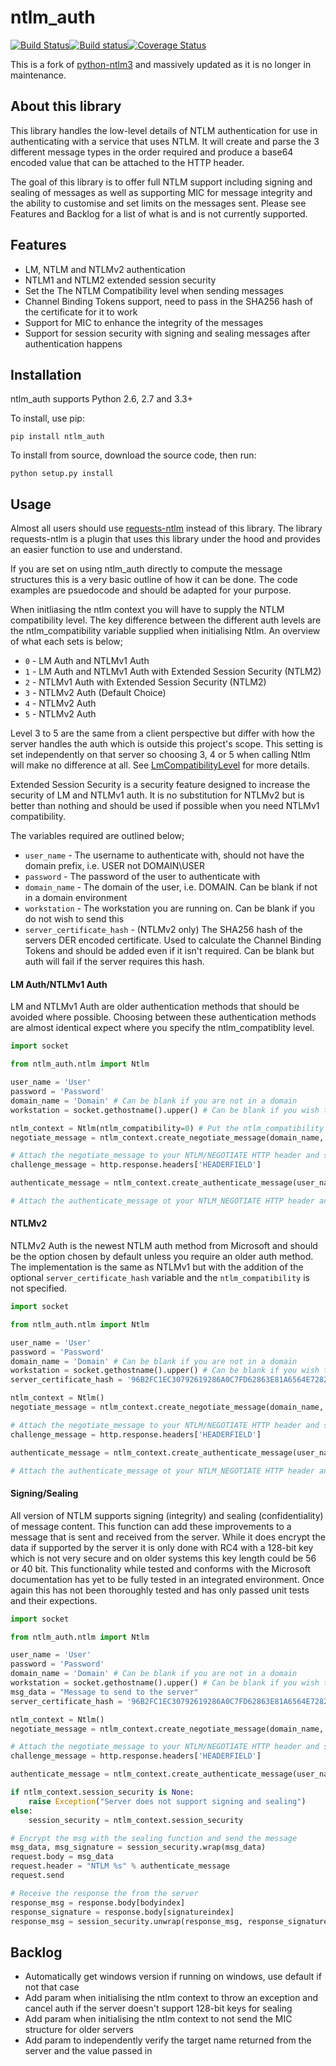 ntlm_auth
============
[![Build Status](https://travis-ci.org/jborean93/ntlm_auth.svg?branch=master)](https://travis-ci.org/jborean93/ntlm_auth)[![Build status](https://ci.appveyor.com/api/projects/status/nistjx4miygvelxa/branch/master?svg=true)](https://ci.appveyor.com/project/jborean93/ntlm_auth/branch/master)[![Coverage Status](https://coveralls.io/repos/github/jborean93/ntlm_auth/badge.svg?branch=master)](https://coveralls.io/github/jborean93/ntlm_auth?branch=master)

This is a fork of [python-ntlm3](https://github.com/trustrachel/python-ntlm3) and massively updated as it is no longer in maintenance.

About this library
------------------

This library handles the low-level details of NTLM authentication for use in authenticating with a service that uses NTLM. It will create and parse the 3 different message types in the order required and produce a base64 encoded value that can be attached to the HTTP header.

The goal of this library is to offer full NTLM support including signing and sealing of messages as well as supporting MIC for message integrity and the ability to customise and set limits on the messages sent. Please see Features and Backlog for a list of what is and is not currently supported.

Features
--------
* LM, NTLM and NTLMv2 authentication
* NTLM1 and NTLM2 extended session security
* Set the The NTLM Compatibility level when sending messages
* Channel Binding Tokens support, need to pass in the SHA256 hash of the certificate for it to work
* Support for MIC to enhance the integrity of the messages
* Support for session security with signing and sealing messages after authentication happens

Installation
------------

ntlm_auth supports Python 2.6, 2.7 and 3.3+

To install, use pip:

    pip install ntlm_auth

To install from source, download the source code, then run:

    python setup.py install
    
Usage
------------

Almost all users should use [requests-ntlm](https://github.com/requests/requests-ntlm) instead of this library. The library requests-ntlm is a plugin that uses this library under the hood and provides an easier function to use and understand.

If you are set on using ntlm_auth directly to compute the message structures this is a very basic outline of how it can be done. The code examples are psuedocode and should be adapted for your purpose.

When initliasing the ntlm context you will have to supply the NTLM compatibility level. The key difference between the different auth levels are the ntlm_compatibility variable supplied when initialising Ntlm. An overview of what each sets is below;
* `0` - LM Auth and NTLMv1 Auth
* `1` - LM Auth and NTLMv1 Auth with Extended Session Security (NTLM2)
* `2` - NTLMv1 Auth with Extended Session Security (NTLM2)
* `3` - NTLMv2 Auth (Default Choice)
* `4` - NTLMv2 Auth
* `5` - NTLMv2 Auth

Level 3 to 5 are the same from a client perspective but differ with how the server handles the auth which is outside this project's scope. This setting is set independently on that server so choosing 3, 4 or 5 when calling Ntlm will make no difference at all. See [LmCompatibilityLevel](https://technet.microsoft.com/en-us/library/cc960646.aspx) for more details.

Extended Session Security is a security feature designed to increase the security of LM and NTLMv1 auth. It is no substitution for NTLMv2 but is better than nothing and should be used if possible when you need NTLMv1 compatibility.

The variables required are outlined below;
* `user_name` - The username to authenticate with, should not have the domain prefix, i.e. USER not DOMAIN\\USER
* `password` - The password of the user to authenticate with
* `domain_name` - The domain of the user, i.e. DOMAIN. Can be blank if not in a domain environment
* `workstation` - The workstation you are running on. Can be blank if you do not wish to send this
* `server_certificate_hash` - (NTLMv2 only) The SHA256 hash of the servers DER encoded certificate. Used to calculate the Channel Binding Tokens and should be added even if it isn't required. Can be blank but auth will fail if the server requires this hash.


#### LM Auth/NTLMv1 Auth

LM and NTLMv1 Auth are older authentication methods that should be avoided where possible. Choosing between these authentication methods are almost identical expect where you specify the ntlm_compatiblity level.

```python
import socket

from ntlm_auth.ntlm import Ntlm

user_name = 'User'
password = 'Password'
domain_name = 'Domain' # Can be blank if you are not in a domain
workstation = socket.gethostname().upper() # Can be blank if you wish to not send this info

ntlm_context = Ntlm(ntlm_compatibility=0) # Put the ntlm_compatibility level here, 0-2 for LM Auth/NTLMv1 Auth
negotiate_message = ntlm_context.create_negotiate_message(domain_name, workstation).decode()

# Attach the negotiate_message to your NTLM/NEGOTIATE HTTP header and send to the server. Get the challenge response back from the server
challenge_message = http.response.headers['HEADERFIELD']

authenticate_message = ntlm_context.create_authenticate_message(user_name, password, domain_name, workstation).decode()

# Attach the authenticate_message ot your NTLM_NEGOTIATE HTTP header and send to the server. You are now authenticated with NTLMv1
```

#### NTLMv2

NTLMv2 Auth is the newest NTLM auth method from Microsoft and should be the option chosen by default unless you require an older auth method. The implementation is the same as NTLMv1 but with the addition of the optional `server_certificate_hash` variable and the `ntlm_compatibility` is not specified.

```python
import socket

from ntlm_auth.ntlm import Ntlm

user_name = 'User'
password = 'Password'
domain_name = 'Domain' # Can be blank if you are not in a domain
workstation = socket.gethostname().upper() # Can be blank if you wish to not send this info
server_certificate_hash = '96B2FC1EC30792619286A0C7FD62863E81A6564E72829CBC0A46F7B1D5D92A18' # Can be blank if you don't want CBT sent

ntlm_context = Ntlm()
negotiate_message = ntlm_context.create_negotiate_message(domain_name, workstation).decode()

# Attach the negotiate_message to your NTLM/NEGOTIATE HTTP header and send to the server. Get the challenge response back from the server
challenge_message = http.response.headers['HEADERFIELD']

authenticate_message = ntlm_context.create_authenticate_message(user_name, password, domain_name, workstation, server_certificate_hash).decode()

# Attach the authenticate_message ot your NTLM_NEGOTIATE HTTP header and send to the server. You are now authenticated with NTLMv1
```

#### Signing/Sealing

All version of NTLM supports signing (integrity) and sealing (confidentiality) of message content. This function can add these improvements to a message that is sent and received from the server. While it does encrypt the data if supported by the server it is only done with RC4 with a 128-bit key which is not very secure and on older systems this key length could be 56 or 40 bit. This functionality while tested and conforms with the Microsoft documentation has yet to be fully tested in an integrated environment. Once again this has not been thoroughly tested and has only passed unit tests and their expections.

```python
import socket

from ntlm_auth.ntlm import Ntlm

user_name = 'User'
password = 'Password'
domain_name = 'Domain' # Can be blank if you are not in a domain
workstation = socket.gethostname().upper() # Can be blank if you wish to not send this info
msg_data = "Message to send to the server"
server_certificate_hash = '96B2FC1EC30792619286A0C7FD62863E81A6564E72829CBC0A46F7B1D5D92A18' # Can be blank if you don't want CBT sent

ntlm_context = Ntlm()
negotiate_message = ntlm_context.create_negotiate_message(domain_name, workstation).decode()

# Attach the negotiate_message to your NTLM/NEGOTIATE HTTP header and send to the server. Get the challenge response back from the server
challenge_message = http.response.headers['HEADERFIELD']

authenticate_message = ntlm_context.create_authenticate_message(user_name, password, domain_name, workstation, server_certificate_hash).decode()

if ntlm_context.session_security is None:
    raise Exception("Server does not support signing and sealing")
else:
    session_security = ntlm_context.session_security

# Encrypt the msg with the sealing function and send the message
msg_data, msg_signature = session_security.wrap(msg_data)
request.body = msg_data
request.header = "NTLM %s" % authenticate_message
request.send

# Receive the response the from the server
response_msg = response.body[bodyindex]
response_signature = response.body[signatureindex]
response_msg = session_security.unwrap(response_msg, response_signature)
```

Backlog
-------
* Automatically get windows version if running on windows, use default if not that case
* Add param when initialising the ntlm context to throw an exception and cancel auth if the server doesn't support 128-bit keys for sealing
* Add param when initialising the ntlm context to not send the MIC structure for older servers
* Add param to independently verify the target name returned from the server and the value passed in
